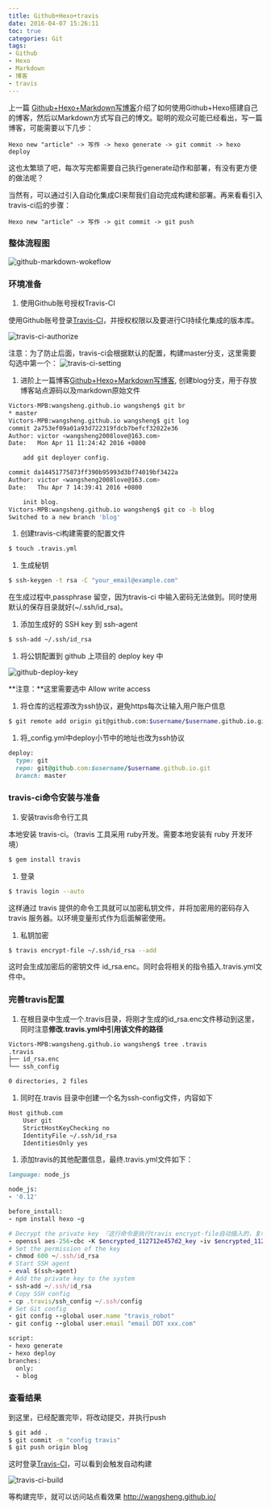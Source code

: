 ```yaml
---
title: Github+Hexo+travis
date: 2016-04-07 15:26:11
toc: true
categories: Git
tags:
- Github
- Hexo
- Markdown
- 博客
- travis
---
```


上一篇 [Github+Hexo+Markdown写博客](http://wangsheng.github.io/2016/04/06/Github-Hexo-Markdown%E5%86%99%E5%8D%9A%E5%AE%A2/)介绍了如何使用Github+Hexo搭建自己的博客，然后以Markdown方式写自己的博文。聪明的观众可能已经看出，写一篇博客，可能需要以下几步：

```
Hexo new "article" -> 写作 -> hexo generate -> git commit -> hexo deploy
```

这也太繁琐了吧，每次写完都需要自己执行generate动作和部署，有没有更方便的做法呢？

当然有，可以通过引入自动化集成CI来帮我们自动完成构建和部署。再来看看引入travis-ci后的步骤：

```
Hexo new "article" -> 写作 -> git commit -> git push
```

### 整体流程图

![github-markdown-wokeflow](http://zouzhi.net/images/work-flow.png)

### 环境准备

1. 使用Github账号授权Travis-CI

  使用Github账号登录[Travis-CI](https://travis-ci.org/)，并授权权限以及要进行CI持续化集成的版本库。

  ![travis-ci-authorize](http://7xsk2b.com2.z0.glb.clouddn.com/image/travis-ci-authorize.png)

  注意：为了防止后面，travis-ci会根据默认的配置，构建master分支，这里需要勾选中第一个：
  ![travis-ci-setting](http://7xsk2b.com2.z0.glb.clouddn.com/image/travis-ci-setting.png)

1. 进阶上一篇博客[Github+Hexo+Markdown写博客](http://wangsheng.github.io/2016/04/06/Github-Hexo-Markdown%E5%86%99%E5%8D%9A%E5%AE%A2/), 创建blog分支，用于存放博客站点源码以及markdown原始文件

  ``` bash
  Victors-MPB:wangsheng.github.io wangsheng$ git br
  * master
  Victors-MPB:wangsheng.github.io wangsheng$ git log
  commit 2a753ef09a01a93d722319fdcb7befcf32022e36
  Author: victor <wangsheng2008love@163.com>
  Date:   Mon Apr 11 11:24:42 2016 +0800

      add git deployer config.

  commit da14451775873ff390b95993d3bf74019bf3422a
  Author: victor <wangsheng2008love@163.com>
  Date:   Thu Apr 7 14:39:41 2016 +0800

      init blog.
  Victors-MPB:wangsheng.github.io wangsheng$ git co -b blog
  Switched to a new branch 'blog'
  ```

1. 创建travis-ci构建需要的配置文件

  ``` bash
  $ touch .travis.yml
  ```

1. 生成秘钥

  ``` bash
  $ ssh-keygen -t rsa -C "your_email@example.com"
  ```
  在生成过程中,passphrase 留空，因为travis-ci 中输入密码无法做到。同时使用默认的保存目录就好(~/.ssh/id_rsa)。

1. 添加生成好的 SSH key 到 ssh-agent

  ``` bash
  $ ssh-add ~/.ssh/id_rsa
  ```

1. 将公钥配置到 github 上项目的 deploy key 中

  ![github-deploy-key](http://7xsk2b.com2.z0.glb.clouddn.com/image/github-deploy-key.png)

  **注意：**这里需要选中 Allow write access

1. 将仓库的远程源改为ssh协议，避免https每次让输入用户账户信息

  ``` bash
  $ git remote add origin git@github.com:$username/$username.github.io.git
  ```

1. 将_config.yml中deploy小节中的地址也改为ssh协议

  ``` ruby
  deploy:
    type: git
    repo: git@github.com:$username/$username.github.io.git
    branch: master
  ```

### travis-ci命令安装与准备

1. 安装travis命令行工具

  本地安装 travis-ci。（travis 工具采用 ruby开发。需要本地安装有 ruby 开发环境）
  ``` bash
  $ gem install travis
  ```

1. 登录

  ``` bash
  $ travis login --auto
  ```
  这样通过 travis 提供的命令工具就可以加密私钥文件，并将加密用的密码存入 travis 服务器。以环境变量形式作为后面解密使用。

1. 私钥加密

  ``` bash
  $ travis encrypt-file ~/.ssh/id_rsa --add
  ```
  这时会生成加密后的密钥文件 id_rsa.enc。同时会将相关的指令插入.travis.yml文件中。

### 完善travis配置

1. 在根目录中生成一个.travis目录，将刚才生成的id_rsa.enc文件移动到这里，同时注意**修改.travis.yml中引用该文件的路径**

  ``` bash
  Victors-MPB:wangsheng.github.io wangsheng$ tree .travis
  .travis
  ├── id_rsa.enc
  └── ssh_config

  0 directories, 2 files
  ```

1. 同时在.travis 目录中创建一个名为ssh-config文件，内容如下

  ``` bash
  Host github.com
      User git
      StrictHostKeyChecking no
      IdentityFile ~/.ssh/id_rsa
      IdentitiesOnly yes
  ```

1. 添加travis的其他配置信息，最终.travis.yml文件如下：

  ``` ruby
  language: node_js

  node_js:
  - '0.12'

  before_install:
  - npm install hexo -g

  # Decrypt the private key 『这行命令是执行travis encrypt-file自动插入的，复制这里内容时，注意以你本地的为主。』
  - openssl aes-256-cbc -K $encrypted_112712e457d2_key -iv $encrypted_112712e457d2_iv -in .travis/id_rsa.enc -out ~/.ssh/id_rsa -d
  # Set the permission of the key
  - chmod 600 ~/.ssh/id_rsa
  # Start SSH agent
  - eval $(ssh-agent)
  # Add the private key to the system
  - ssh-add ~/.ssh/id_rsa
  # Copy SSH config
  - cp .travis/ssh_config ~/.ssh/config
  # Set Git config
  - git config --global user.name "travis_robot"
  - git config --global user.email "email DOT xxx.com"

  script:
  - hexo generate
  - hexo deploy
  branches:
    only:
    - blog
  ```

### 查看结果

到这里，已经配置完毕，将改动提交，并执行push

``` bash
$ git add .
$ git commit -m "config travis"
$ git push origin blog
```

这时登录[Travis-CI](https://travis-ci.org)，可以看到会触发自动构建

![travis-ci-build](http://7xsk2b.com2.z0.glb.clouddn.com/image/travis-ci-build.png)

等构建完毕，就可以访问站点看效果 http://wangsheng.github.io/

